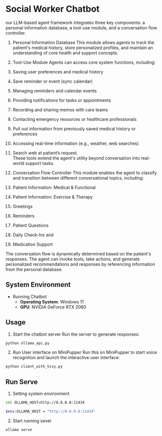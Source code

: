 
# Social Worker Chatbot 

our LLM-based agent framework integrates three key components: a personal information database, a tool-use module, and a conversation flow controller. 

1. Personal Information Database
This module allows agents to track the patient's medical history, store personalized profiles, and maintain an understanding of core health and support concepts.

3. Tool-Use Module
Agents can access core system functions, including:
  1.	Saving user preferences and medical history 
  2.	Save reminder or event (sync calendar) 
  3.	Managing reminders and calendar events 
  4.	Providing notifications for tasks or appointments 
  5.	Recording and sharing memos with care teams 
  6.	Contacting emergency resources or healthcare professionals 
  7.	Pull out information from previously saved medical history or preferences 
  8.	Accessing real-time information (e.g., weather, web searches) 
  9.	Search web at patient’s request.  
These tools extend the agent's utility beyond conversation into real-world support tasks.

3. Conversation Flow Controller
This module enables the agent to classify and transition between different conversational topics, including:
  1.	Patient Information: Medical & Functional 
  2.	Patient Information: Exercise & Therapy 
  3.	Greetings 
  4.	Reminders 
  5.	Patient Questions 
  6.	Daily Check-Ins and  
  7.	Medication Support
     
The conversation flow is dynamically determined based on the patient's responses. The agent can invoke tools, take actions, and generate personalized recommendations and responses by referencing information from the personal database.


## System Environment  

* Running Chatbot  
  - **Operating System**: Windows 11  
  - **GPU**: NVIDIA GeForce RTX 2060

##  Usage
1. Start the chatbot server
Run the server to generate responses:

```sh
python ollama_api.py
```

2. Run User interface on MiniPupper
Run this on MiniPupper to start voice recognition and launch the interactive user interface:

```sh
python client_with_kivy.py
```

## Run Serve
1. Setting system environment
 ```sh
set OLLAMA_HOST=http://0.0.0.0:11434
```
```sh
$env:OLLAMA_HOST = "http://0.0.0.0:11434"
```
2. Start running sever
```sh
ollama serve
```


